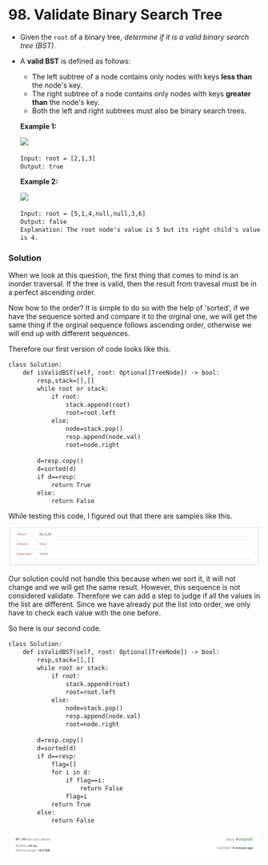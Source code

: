 # 98. Validate Binary Search Tree

* Given the `root` of a binary tree, _determine if it is a valid binary search tree (BST)_.
*   A **valid BST** is defined as follows:

    * The left subtree of a node contains only nodes with keys **less than** the node's key.
    * The right subtree of a node contains only nodes with keys **greater than** the node's key.
    * Both the left and right subtrees must also be binary search trees.

    &#x20;

    **Example 1:**

    ![](https://assets.leetcode.com/uploads/2020/12/01/tree1.jpg)

    ```
    Input: root = [2,1,3]
    Output: true
    ```

    **Example 2:**

    ![](https://assets.leetcode.com/uploads/2020/12/01/tree2.jpg)

    ```
    Input: root = [5,1,4,null,null,3,6]
    Output: false
    Explanation: The root node's value is 5 but its right child's value is 4.
    ```



### Solution&#x20;

When we look at this question, the first thing that comes to mind is an inorder traversal. If the tree is valid, then the result from travesal must be in a perfect ascending order.&#x20;

Now how to the order? It is simple to do so with the help of 'sorted', if we have the sequence sorted and compare it to the orginal one, we will get the same thing if the orginal sequence follows ascending order, otherwise we will end up with different sequences.&#x20;

Therefore our first version of code looks like this.&#x20;

```
class Solution:
    def isValidBST(self, root: Optional[TreeNode]) -> bool:
        resp,stack=[],[]
        while root or stack:
            if root:
                stack.append(root)
                root=root.left
            else:
                node=stack.pop()
                resp.append(node.val)
                root=node.right
        
        d=resp.copy()
        d=sorted(d)
        if d==resp:
            return True
        else:
            return False
```

While testing this code, I figured out that there are samples like this.&#x20;

![](<.gitbook/assets/image (5) (1) (1) (1) (1).png>)

Our solution could not handle this because when we sort it, it will not change and we will get the same result. However, this sequence is not considered validate. Therefore we can add a step to judge if all the values in the list are different. Since we have already put the list into order, we only have to check each value with the one before.&#x20;

So here is our second code.&#x20;

```
class Solution:
    def isValidBST(self, root: Optional[TreeNode]) -> bool:
        resp,stack=[],[]
        while root or stack:
            if root:
                stack.append(root)
                root=root.left
            else:
                node=stack.pop()
                resp.append(node.val)
                root=node.right
        
        d=resp.copy()
        d=sorted(d)
        if d==resp:
            flag=[]
            for i in d:
                if flag==i:
                    return False
                flag=i
            return True
        else:
            return False
```

![](<.gitbook/assets/image (2) (1).png>)
